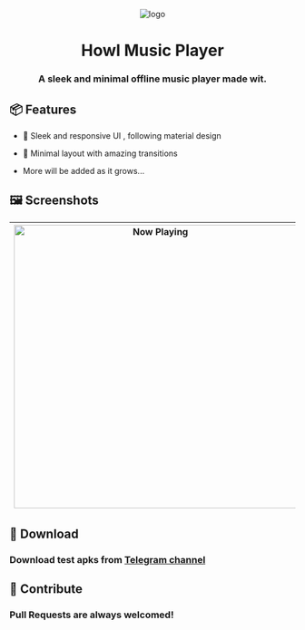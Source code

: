 <div align="center">

![logo](app/src/main/res/mipmap-xhdpi/ic_launcher_foreground.webp)

# Howl Music Player

### A sleek and minimal offline music player made wit. 

<div align="left">

## :package: Features 

- :art: Sleek and responsive UI , following material design

- :dart: Minimal layout with amazing transitions 

- More will be added as it grows...


## :framed_picture: Screenshots

| <img src="screenshots/now_playing.png" width="500" alt="Now Playing" align="center"/> | <img src="screenshots/song_playing.png" width="500" alt="Songs" align="center"/> | <img src="screenshots/albums_page.png" width="500" alt="Albums" align="center"/>
|:---:|:---:|:---:|


## :floppy_disk: Download

### Download test apks from [Telegram channel](https://telegram.me/IamlookerBuilds)


## :raised_hands: Contribute

### Pull Requests are always welcomed!

